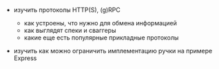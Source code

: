 - изучить протоколы HTTP(S), (g)RPC
  - как устроены, что нужно для обмена информацией
  - как выглядят спеки и сваггеры
  - какие еще есть популярные прикладные протоколы

- изучить как можно ограничить имплементацию ручки на примере Express